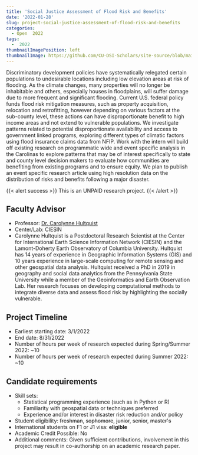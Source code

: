 ```yaml
---
title: 'Social Justice Assessment of Flood Risk and Benefits'
date: '2022-01-28'
slug: project-social-justice-assessment-of-flood-risk-and-benefits
categories:
  - Open  2022
tags:
  -  2022
thumbnailImagePosition: left
thumbnailImage: https://github.com/CU-DSI-Scholars/site-source/blob/main/static/img/river2.png?raw=true
---
```

Discriminatory development policies have systematically relegated certain populations to undesirable locations including low elevation areas at risk of flooding. As the climate changes, many properties will no longer be inhabitable and others, especially houses in floodplains, will suffer damage due to more frequent and significant flooding. Current U.S. federal policy funds flood risk mitigation measures, such as property  acquisition, relocation and retrofitting, however depending on various factors at the sub-county level, these actions can have disproportionate benefit to high income areas and not extend to vulnerable populations. We investigate patterns related to potential disproportionate availability and access to government linked programs, exploring different types of climatic factors using flood insurance claims data from NFIP. Work with the intern will build off existing research on programmatic wide and event specific analysis in the Carolinas to explore patterns that may be of interest specifically to state and county level decision makers to evaluate how communities are benefiting from existing programs and to ensure equity. We plan to publish an event specific research article using high resolution data on the distribution of risks and benefits following a major disaster.

<!--more-->

{{< alert success >}}
This is an UNPAID research project.
{{< /alert >}}

## Faculty Advisor
+ Professor: [Dr. Carolynne Hultquist](https://sedac.ciesin.columbia.edu)
+ Center/Lab: CIESIN
+ Carolynne Hultquist is a Postdoctoral Research Scientist at the Center for International Earth Science Information Network (CIESIN) and the Lamont-Doherty Earth Observatory of Columbia University. Hultquist has 14 years of experience in Geographic Information Systems (GIS) and 10 years experience in large-scale computing for remote sensing and other geospatial data analysis. Hultquist received a PhD in 2019 in geography and social data analytics from the Pennsylvania State University while a member of the Geoinformatics and Earth Observation Lab. Her research focuses on developing computational methods to integrate diverse data and assess flood risk by highlighting the socially vulnerable.

## Project Timeline
+ Earliest starting date: 3/1/2022
+ End date: 8/31/2022
+ Number of hours per week of research expected during Spring/Summer 2022: ~10
+ Number of hours per week of research expected during Summer 2022: ~10

## Candidate requirements
+ Skill sets: 
  - Statistical programming experience (such as in Python or R)
  - Familiarity with geospatial data or techniques preferred
  - Experience and/or interest in disaster risk reduction and/or policy
+ Student eligibility: ~~freshman~~, ~~sophomore~~, ~~junior~~, ~~senior~~, ~~master's~~
+ International students on F1 or J1 visa: **eligible**
+ Academic Credit Possible: No
+ Additional comments: Given sufficient contributions, involvement in this project may result in co-authorship on an academic research paper.

